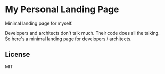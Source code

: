 # My Personal Landing Page

Minimal landing page for myself.

Developers and architects don't talk much. Their code does all the talking. So here's a minimal landing page for developers / architects.

## License

MIT
